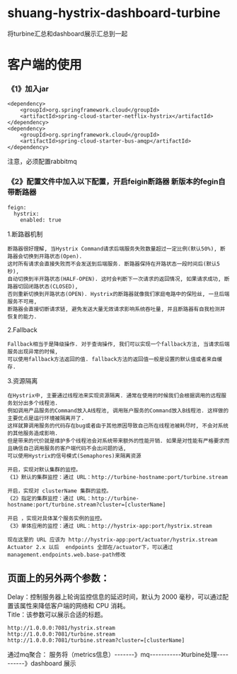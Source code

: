 # shuang-hystrix-dashboard-turbine
将turbine汇总和dashboard展示汇总到一起

# 客户端的使用
### 《1》加入jar
```
<dependency>
    <groupId>org.springframework.cloud</groupId>
    <artifactId>spring-cloud-starter-netflix-hystrix</artifactId>
</dependency>
<dependency>
    <groupId>org.springframework.cloud</groupId>
    <artifactId>spring-cloud-starter-bus-amqp</artifactId>
</dependency>
```
注意，必须配置rabbitmq 

### 《2》配置文件中加入以下配置，开启feigin断路器 新版本的fegin自带断路器  
```
feign:
  hystrix:
    enabled: true
```

1.断路器机制  
```
断路器很好理解, 当Hystrix Command请求后端服务失败数量超过一定比例(默认50%), 断路器会切换到开路状态(Open). 
这时所有请求会直接失败而不会发送到后端服务. 断路器保持在开路状态一段时间后(默认5秒), 
自动切换到半开路状态(HALF-OPEN). 这时会判断下一次请求的返回情况, 如果请求成功, 断路器切回闭路状态(CLOSED), 
否则重新切换到开路状态(OPEN). Hystrix的断路器就像我们家庭电路中的保险丝, 一旦后端服务不可用, 
断路器会直接切断请求链, 避免发送大量无效请求影响系统吞吐量, 并且断路器有自我检测并恢复的能力.
```
2.Fallback
```
Fallback相当于是降级操作. 对于查询操作, 我们可以实现一个fallback方法, 当请求后端服务出现异常的时候, 
可以使用fallback方法返回的值. fallback方法的返回值一般是设置的默认值或者来自缓存.
```
3.资源隔离
```
在Hystrix中, 主要通过线程池来实现资源隔离. 通常在使用的时候我们会根据调用的远程服务划分出多个线程池. 
例如调用产品服务的Command放入A线程池, 调用账户服务的Command放入B线程池. 这样做的主要优点是运行环境被隔离开了. 
这样就算调用服务的代码存在bug或者由于其他原因导致自己所在线程池被耗尽时, 不会对系统的其他服务造成影响. 
但是带来的代价就是维护多个线程池会对系统带来额外的性能开销. 如果是对性能有严格要求而且确信自己调用服务的客户端代码不会出问题的话, 
可以使用Hystrix的信号模式(Semaphores)来隔离资源
```
```
开启，实现对默认集群的监控。
《1》默认的集群监控：通过 URL：http://turbine-hostname:port/turbine.stream 

开启，实现对 clusterName 集群的监控。
《2》指定的集群监控：通过 URL：http://turbine-hostname:port/turbine.stream?cluster=[clusterName] 

开启 ，实现对具体某个服务实例的监控。
《3》单体应用的监控：通过 URL：http://hystrix-app:port/hystrix.stream 

现在这里的 URL 应该为 http://hystrix-app:port/actuator/hystrix.stream
Actuator 2.x 以后  endpoints 全部在/actuator下，可以通过management.endpoints.web.base-path修改
```
## 页面上的另外两个参数：
Delay：控制服务器上轮询监控信息的延迟时间，默认为 2000 毫秒，可以通过配置该属性来降低客户端的网络和 CPU 消耗。  
Title：该参数可以展示合适的标题。  

```
http://1.0.0.0:7081/hystrix.stream
http://1.0.0.0:7081/turbine.stream  
http://1.0.0.0:7081/turbine.stream?cluster=[clusterName] 
```

通过mq聚合：
服务将（metrics信息）-------》mq-----------》turbine处理----------》dashboard 展示



